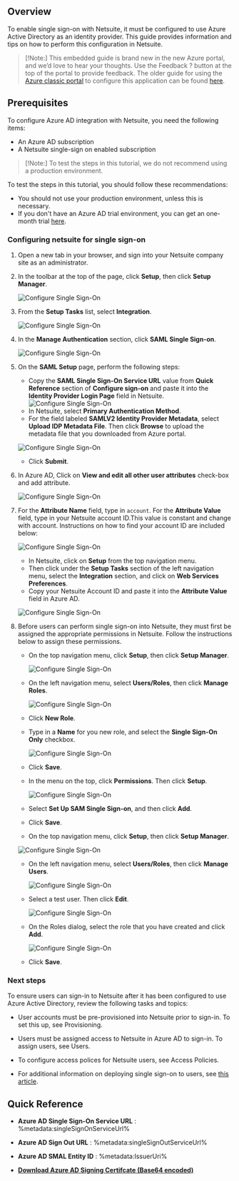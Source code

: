 
## Overview

To enable single sign-on with Netsuite, it must be configured to use Azure Active Directory as an identity provider. This guide provides information and tips on how to perform this configuration in Netsuite.

>[!Note:]
> This embedded guide is brand new in the new Azure portal, and we’d love to hear your thoughts. Use the Feedback ? button at the top of the portal to provide feedback. The older guide for using the [Azure classic portal](https://manage.windowsazure.com) to configure this application can be found [here](https://github.com/Azure/AzureAD-App-Docs/blob/master/articles/en-us/_/sso_configure.md).

## Prerequisites

To configure Azure AD integration with Netsuite, you need the following items:

- An Azure AD subscription
- A Netsuite single-sign on enabled subscription

> [!Note:]
> To test the steps in this tutorial, we do not recommend using a production environment.

To test the steps in this tutorial, you should follow these recommendations:

- You should not use your production environment, unless this is necessary.
- If you don't have an Azure AD trial environment, you can get an one-month trial [here](https://azure.microsoft.com/pricing/free-trial/).

### Configuring netsuite for single sign-on

1. Open a new tab in your browser, and sign into your Netsuite company site as an administrator.

2. In the toolbar at the top of the page, click **Setup**, then click **Setup Manager**.

    ![Configure Single Sign-On](./media/ns-setup.png)
3. From the **Setup Tasks** list, select **Integration**.

	![Configure Single Sign-On](./media/ns-integration.png)
4. In the **Manage Authentication** section, click **SAML Single Sign-on**.

	![Configure Single Sign-On](./media/ns-saml.png)
5. On the **SAML Setup** page, perform the following steps:
   
   * Copy the **SAML Single Sign-On Service URL** value from **Quick Reference** section of **Configure sign-on** and paste it into the **Identity Provider Login Page** field in Netsuite.
   ![Configure Single Sign-On](./media/ns-saml-setup.png)
   * In Netsuite, select **Primary Authentication Method**.
   * For the field labeled **SAMLV2 Identity Provider Metadata**, select **Upload IDP Metadata File**. Then click **Browse** to upload the metadata file that you downloaded from Azure portal.
   
   ![Configure Single Sign-On](./media/ns-sso-setup.png)

   * Click **Submit**.

6. In Azure AD, Click on **View and edit all other user attributes** check-box and add attribute.

    ![Configure Single Sign-On](./media/ns-attributes.png)

7. For the **Attribute Name** field, type in `account`. For the **Attribute Value** field, type in your Netsuite account ID.This value is constant and change with account. Instructions on how to find your account ID are included below:

      ![Configure Single Sign-On](./media/ns-add-attribute.png)

    * In Netsuite, click on **Setup** from the top navigation menu.
    * Then click under the **Setup Tasks** section of the left navigation menu, select the **Integration** section, and click on **Web Services Preferences**.
    * Copy your Netsuite Account ID and paste it into the **Attribute Value** field in Azure AD.

    ![Configure Single Sign-On](./media/ns-account-id.png)
8. Before users can perform single sign-on into Netsuite, they must first be assigned the appropriate permissions in Netsuite. Follow the instructions below to assign these permissions.

    * On the top navigation menu, click **Setup**, then click **Setup Manager**.
      
        ![Configure Single Sign-On](./media/ns-setup.png)

    * On the left navigation menu, select **Users/Roles**, then click **Manage Roles**.
      
        ![Configure Single Sign-On](./media/ns-manage-roles.png)

    * Click **New Role**.
    * Type in a **Name** for you new role, and select the **Single Sign-On Only** checkbox.
      
        ![Configure Single Sign-On](./media/ns-new-role.png)

    * Click **Save**.
    * In the menu on the top, click **Permissions**. Then click **Setup**.
      
        ![Configure Single Sign-On](./media/ns-sso.png)

    * Select **Set Up SAM Single Sign-on**, and then click **Add**.
    * Click **Save**.
    * On the top navigation menu, click **Setup**, then click **Setup Manager**.
      
    ![Configure Single Sign-On](./media/ns-setup.png)

    * On the left navigation menu, select **Users/Roles**, then click **Manage Users**.
      
        ![Configure Single Sign-On](./media/ns-manage-users.png)

    * Select a test user. Then click **Edit**.
      
        ![Configure Single Sign-On](./media/ns-edit-user.png)

    * On the Roles dialog, select the role that you have created and click **Add**.
      
        ![Configure Single Sign-On](./media/ns-add-role.png)

    * Click **Save**.

### Next steps

To ensure users can sign-in to Netsuite after it has been configured to use Azure Active Directory, review the following tasks and topics:

- User accounts must be pre-provisioned into Netsuite prior to sign-in. To set this up, see Provisioning.
 
- Users must be assigned access to Netsuite in Azure AD to sign-in. To assign users, see Users.
 
- To configure access polices for Netsuite users, see Access Policies.
 
- For additional information on deploying single sign-on to users, see [this article](https://docs.microsoft.com/en-us/azure/active-directory/active-directory-appssoaccess-whatis#deploying-azure-ad-integrated-applications-to-users).

## Quick Reference
 
* **Azure AD Single Sign-On Service URL** : %metadata:singleSignOnServiceUrl%
 
* **Azure AD Sign Out URL** : %metadata:singleSignOutServiceUrl%
 
* **Azure AD SMAL Entity ID** : %metadata:IssuerUri%
 
* **[Download Azure AD Signing Certifcate (Base64 encoded)](%metadata:certificateDownloadBase64Url%)**


